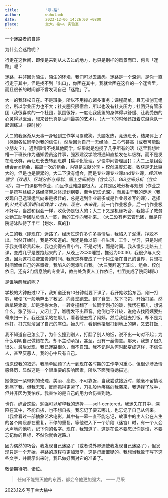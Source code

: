 ```yaml
---
title:            "寻·路"
author:           wuhulamb
date:             2023-12-06 14:26:00 +0800
place:            兰大，榆中，实验室
---
```

一个迷路者的自述
<!--more-->

为什么会迷路呢？

行走在这世间，即使是来到从未去过的地方，也只是别样的风景而已，何言「迷路」呢？

迷路，并非因为陌生，陌生的环境，我们可以去熟悉。迷路是一个深渊，是你一直行走于其中，但是找不到「出口」，你困在其中。我就曾困在这样的一个迷宫里，而且很长的时间都不曾发现自己「迷路」了。

大一的我轻松自在。不是班委，所以不用操心诸多事务；课程简单，且无校创无组会，所以学业压力也不大；社交圈只限宿舍，所以也没有社交压力；社团只有管乐团（我很喜欢的一个社团，氛围很好，一度让我疲惫的身体得以舒缓、让我受伤的心灵得以医治，想来音乐真是世间最美的艺术）。（大一下的时候还跟着院游泳队一起训练过一段时候）

大二的我逐渐从无事一身轻到工作学习累成狗。头脑发热，竞选班长，结果评上了（感谢各位同学对我的信任），然后因为自己一无经验，二心气甚高（或者可能缺少朋友？），遇到事情不找其他同学，结果就是包揽了几乎所有的活（这里我想吐槽一下班长作为通知委员这件事，强烈建议学院将通知直接发在年级群，而不是发在班长群，再让班长去转到班群【扁平化管理，少设中间管理层】）；大二上是组会组会and组会，每周一次的组会，内容是文献分享 + 校创进度汇报，收获是无比巨大的，但是也是很累的，大二下没有组会，而是专业课专业课and专业课，*经济地理学（双语）*、*区域分析与规划*、*国土空间规划（含实习）*、*GIS空间分析（含实习）*，每一门课都有作业，而且作业难度都很大，尤其是区域分析与规划（作业之一是撰写丝绸之路经济带总体规划纲要，至今记忆尤深），而且由于我的走运（我发现自己选课运气向来是极佳的，总是选到作业最多或是作业最难写的课），选择的*公共英语演讲*和*新媒体：过去、现在、未来*课，前一门作业极多，后一门作业极不好写，当然和组会一样，收获仍是很大的；大二下又是机缘巧合，我接手了教务处勤工助学团队负责人一职，新的工作向我扑来...（大二没有再去管乐团，而是在院游泳队待了半年【划水，真的】）

大三的我（即现在）迷路了。经历过这许多许多事情后，我陷入了泥潭，挣脱不出。当然开始时，我是不知道的。我还是像以前一样生活、工作、学习，只是时间于我变得珍贵起来，我也变得吝啬小气，不是对钱，而是时间。我从慢步走路去上课，变成几乎是要跑起来的了，从晚上23:30睡觉，推迟为00:30，我很少与人交流，因为这将浪费宝贵的时间。我就这样变成了一个只生活在自己的世界，只想把时间留给自己的吝啬者，我陷入的泥潭叫自我。（大三我辞退了班长，组会、校创依旧，还有2门信息院的专业课，教务处负责人工作依旧，社团变成了院网球队）

是谁唤醒我的呢？

学校的大钟敲过12下，我知道还有10分钟就要下课了，我开始收拾东西，刚一打铃，我便飞一般地奔出了教室，向食堂跑去。到了食堂，放下书包，开始打菜，然后拿碗添饭，却是走得太急，一转身撞翻了一位同学刚打的饭，我愣在那儿，想说什么，张了张口，又闭上了，喉咙发不出声音。他倒也不计较，说他去找阿姨要扫帚来扫一下。我还是呆站在那儿，看着他去找了阿姨。然后我就去打饭，却不是为他打，打完就溜回了自己的座位。抬头时，看到他拾起打到地上的碗，又去打饭...

我不知道自己怎么了，为什么撞到别人，打翻了别人的饭，说不出一句对不起；为什么明明自己做错在先，却不主动承担，甚至，没有一丝悔意。那天，我想了很久很久。最后发现，我已迷路很久，而不自知。我不记得从何时起变成这样，不信任人，甚至厌恶人。我的心中只有自己。

请原谅我的叙述，我简单回顾了大一到现在各时期的工作学习重心，但很少涉及情感经历，显然这是一个很重要的影响因素，所以下面我将她描述。

她像是一朵带刺的玫瑰，美丽、高贵、不可靠近，当我尝试接近时，她毫不留情地刺痛了我，但我无知，反而抓得更紧了，刀扎般地疼痛向我袭来，我选择了放手，但并非因为我怕疼。我害怕的是自己的用力会伤害到她。

也许，综合这些，勉强可以解释我的选择——self-centered。我迷失在其中，深陷在其中，不能自拔，也不想自拔。我忘记了要去哪儿，也忘记了自己从何来。（我曾看过一部抽象艺术电影，其中有一幕一直不能忘记，故事中的主人公在人生的各个阶段都在重复，不停的重复，等他进入下一个阶段（迷宫）时，有一个人会大声地向他吼，记下你的名字。现在，我知道了，这是在说不要忘记你是谁，不要忘记你的目标，不然你就会迷路。）

因为偶然的巧合，我发现自己迷路了（或者说外界迫使我发现自己迷路了），但发现只是一个开始，寻路的旅程将更加艰辛，这是毋庸置疑的。我想当我敢于写下这些文字，并展示出来时，我已做好面对它的准备了。

敬请期待吧，诸位。

> 任何不能毁灭他的东西，都会令他更加强大。 —— 尼采

2023.12.6 写于兰大榆中
